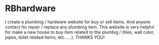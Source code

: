 # RBhardware
I create a plumbing / hardware website for buy or sell items. And anyone contact for repair / replace any plumbing item. This website is very helpful for make a new house to buy item related to the plumbig / (tiles, wall color, pipes, toilet related items, etc......). THANKS YOU!

